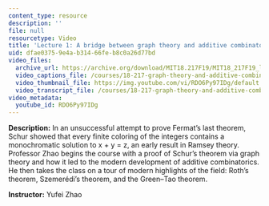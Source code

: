 ```yaml
---
content_type: resource
description: ''
file: null
resourcetype: Video
title: 'Lecture 1: A bridge between graph theory and additive combinatorics'
uid: dfae0375-9e4a-b314-66fe-b8c0a26d77bd
video_files:
  archive_url: https://archive.org/download/MIT18.217F19/MIT18_217F19_lec01_300k.mp4
  video_captions_file: /courses/18-217-graph-theory-and-additive-combinatorics-fall-2019/cbe3fea8d0095d538a20c05008919920_RDO6Py97IDg.vtt
  video_thumbnail_file: https://img.youtube.com/vi/RDO6Py97IDg/default.jpg
  video_transcript_file: /courses/18-217-graph-theory-and-additive-combinatorics-fall-2019/b8d25dcb3ec2eb4ea2dfd12dcc3ae388_RDO6Py97IDg.pdf
video_metadata:
  youtube_id: RDO6Py97IDg
---
```


**Description:** In an unsuccessful attempt to prove Fermat’s last theorem, Schur showed that every finite coloring of the integers contains a monochromatic solution to x + y = z, an early result in Ramsey theory. Professor Zhao begins the course with a proof of Schur’s theorem via graph theory and how it led to the modern development of additive combinatorics. He then takes the class on a tour of modern highlights of the field: Roth’s theorem, Szemerédi’s theorem, and the Green–Tao theorem.

**Instructor:** Yufei Zhao